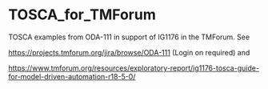 # TOSCA_for_TMForum
TOSCA examples from ODA-111 in support of IG1176 in the TMForum. See 

https://projects.tmforum.org/jira/browse/ODA-111 (Login on required)
and 

https://www.tmforum.org/resources/exploratory-report/ig1176-tosca-guide-for-model-driven-automation-r18-5-0/


